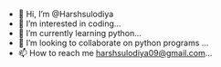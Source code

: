 - 👋 Hi, I’m @Harshsulodiya
- 👀 I’m interested in coding...
- 🌱 I’m currently learning python...
- 💞️ I’m looking to collaborate on python programs ...
- 📫 How to reach me harshsulodiya09@gmail.com...

<!---
Harshsulodiya/Harshsulodiya is a ✨ special ✨ repository because its `README.md` (this file) appears on your GitHub profile.
You can click the Preview link to take a look at your changes.
--->
